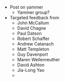 - Post on yammer
  - Yammer group?
- Targeted feedback from
  * John McCallum
  - David Chagne
  - Paul Datson
  - Robert Schaffer
  - Andrew Catanach
  - Matt Templeton
  - Guy Davenport
  - Maren Wellenreuther
  - David Ashton
  - Jia-Long Yao
  -